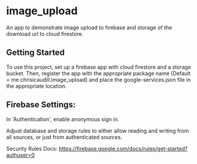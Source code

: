 # image_upload

An app to demonstrate image upload to firebase and storage of the download url to cloud firestore.

## Getting Started

To use this project, set up a firebase app with cloud firestore and a storage bucket. Then, register the app with the appropriate package name (Default = me.chrisicaudill.image_upload) and place the google-services.json file in the appropriate location.

## Firebase Settings:

In 'Authentication', enable anonymous sign in.

Adjust database and storage rules to either allow reading and writing from all sources, or just from authenticated sources.

Security Rules Docs: https://firebase.google.com/docs/rules/get-started?authuser=0